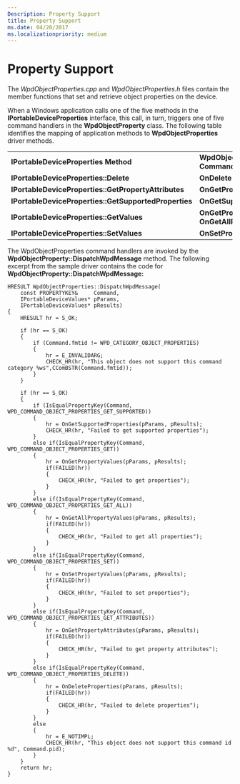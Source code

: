 ```yaml
---
Description: Property Support
title: Property Support
ms.date: 04/20/2017
ms.localizationpriority: medium
---
```


# Property Support


The *WpdObjectProperties.cpp* and *WpdObjectProperties.h* files contain the member functions that set and retrieve object properties on the device.

When a Windows application calls one of the five methods in the **IPortableDeviceProperties** interface, this call, in turn, triggers one of five command handlers in the **WpdObjectProperty** class. The following table identifies the mapping of application methods to **WpdObjectProperties** driver methods.

|                                                       |                                                   |
|-------------------------------------------------------|---------------------------------------------------|
| **IPortableDeviceProperties Method**                  | **WpdObjectProperties Command Handler**           |
| **IPortableDeviceProperties::Delete**                 | **OnDelete**                                      |
| **IPortableDeviceProperties::GetPropertyAttributes**  | **OnGetPropertyAttributes**                       |
| **IPortableDeviceProperties::GetSupportedProperties** | **OnGetSupportedProperties**                      |
| **IPortableDeviceProperties::GetValues**              | **OnGetPropertyValues or OnGetAllPropertyValues** |
| **IPortableDeviceProperties::SetValues**              | **OnSetPropertyValues**                           |

 

The WpdObjectProperties command handlers are invoked by the **WpdObjectProperty::DispatchWpdMessage** method. The following excerpt from the sample driver contains the code for **WpdObjectProperty::DispatchWpdMessage:**

```ManagedCPlusPlus
HRESULT WpdObjectProperties::DispatchWpdMessage(
    const PROPERTYKEY&     Command,
    IPortableDeviceValues* pParams,
    IPortableDeviceValues* pResults)
{
    HRESULT hr = S_OK;

    if (hr == S_OK)
    {
        if (Command.fmtid != WPD_CATEGORY_OBJECT_PROPERTIES)
        {
            hr = E_INVALIDARG;
            CHECK_HR(hr, "This object does not support this command category %ws",CComBSTR(Command.fmtid));
        }
    }

    if (hr == S_OK)
    {
        if (IsEqualPropertyKey(Command, WPD_COMMAND_OBJECT_PROPERTIES_GET_SUPPORTED))
        {
            hr = OnGetSupportedProperties(pParams, pResults);
            CHECK_HR(hr, "Failed to get supported properties");
        }
        else if(IsEqualPropertyKey(Command, WPD_COMMAND_OBJECT_PROPERTIES_GET))
        {
            hr = OnGetPropertyValues(pParams, pResults);
            if(FAILED(hr))
            {
                CHECK_HR(hr, "Failed to get properties");
            }
        }
        else if(IsEqualPropertyKey(Command, WPD_COMMAND_OBJECT_PROPERTIES_GET_ALL))
        {
            hr = OnGetAllPropertyValues(pParams, pResults);
            if(FAILED(hr))
            {
                CHECK_HR(hr, "Failed to get all properties");
            }
        }
        else if(IsEqualPropertyKey(Command, WPD_COMMAND_OBJECT_PROPERTIES_SET))
        {
            hr = OnSetPropertyValues(pParams, pResults);
            if(FAILED(hr))
            {
                CHECK_HR(hr, "Failed to set properties");
            }
        }
        else if(IsEqualPropertyKey(Command, WPD_COMMAND_OBJECT_PROPERTIES_GET_ATTRIBUTES))
        {
            hr = OnGetPropertyAttributes(pParams, pResults);
            if(FAILED(hr))
            {
                CHECK_HR(hr, "Failed to get property attributes");
            }
        }
        else if(IsEqualPropertyKey(Command, WPD_COMMAND_OBJECT_PROPERTIES_DELETE))
        {
            hr = OnDeleteProperties(pParams, pResults);
            if(FAILED(hr))
            {
                CHECK_HR(hr, "Failed to delete properties");
            }
        }
        else
        {
            hr = E_NOTIMPL;
            CHECK_HR(hr, "This object does not support this command id %d", Command.pid);
        }
    }
    return hr;
}
```

 

 




